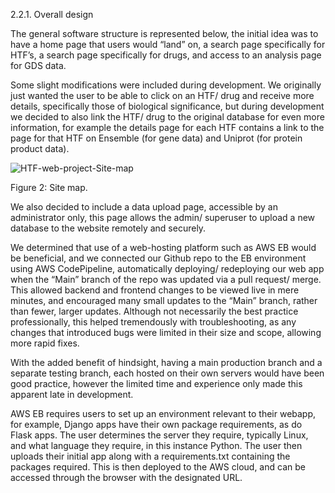 2.2.1. Overall design

The general software structure is represented below, the initial idea was to have a home page that users would “land” on, a search page specifically for HTF’s, a search page specifically for drugs, and access to an analysis page for GDS data. 

Some slight modifications were included during development. We originally just wanted the user to be able to click on an HTF/ drug and receive more details, specifically those of biological significance, but during development we decided to also link the HTF/ drug to the original database for even more information, for example the details page for each HTF contains a link to the page for that HTF on Ensemble (for gene data) and Uniprot (for protein product data).

![HTF-web-project-Site-map](https://user-images.githubusercontent.com/60273209/109991030-db24e680-7d01-11eb-8b78-b8ef60b14cdf.png)

Figure 2: Site map.

We also decided to include a data upload page, accessible by an administrator only, this page allows the admin/  superuser to upload a new database to the website remotely and securely. 

We determined that use of a web-hosting platform such as AWS EB would be beneficial, and we connected our Github repo to the EB environment using AWS CodePipeline, automatically deploying/ redeploying our web app when the “Main” branch of the repo was updated via a pull request/ merge. This allowed backend and frontend changes to be viewed live in mere minutes, and encouraged many small updates to the “Main” branch, rather than fewer, larger updates. Although not necessarily the best practice professionally, this helped tremendously with troubleshooting, as any changes that introduced bugs were limited in their size and scope, allowing more rapid fixes. 

With the added benefit of hindsight, having a main production branch and a separate testing branch, each hosted on their own servers would have been good practice, however the limited time and experience only made this apparent late in development. 

AWS EB requires users to set up an environment relevant to their webapp, for example, Django apps have their own package requirements, as do Flask apps. The user determines the server they require, typically Linux, and what language they require, in this instance Python. The user then uploads their initial app along with a requirements.txt containing the packages required. This is then deployed to the AWS cloud, and can be accessed through the browser with the designated URL. 
